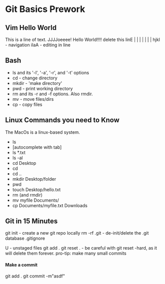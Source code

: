 # Git Basics Prework

## Vim Hello World

This is a line of text.
JJJJoeeee! Hello World!!!!
delete this linE
|
|
|
|
|
|
|
hjkl - navigation
iIaA - editing in line

## Bash

- ls and its '-l', '-a', '-r', and '-t' options
- cd - change directory
- mkdir - 'make directory'
- pwd - print working directory
- rm and its -r and -f options. Also rmdir.
- mv - move files/dirs
- cp - copy files

## Linux Commands you need to Know

The MacOs is a linux-based system.

- ls
- [autocomplete with tab]
- ls \*.txt
- ls -al
- cd Desktop
- cd
- cd ..
- mkdir Desktop/folder
- pwd
- touch Desktop/hello.txt
- rm (and rmdir)
- mv myfile Documents/
- cp Documents/myfile.txt Downloads

## Git in 15 Minutes

git init - create a new git repo locally
rm -rf .git - de-init/delete the .git database
.gitignore

U - unstaged files
git add .
git reset . - be careful with git reset -hard, as it will delete them forever.
pro-tip: make many small commits

#### Make a commit

git add .
git commit -m"asdf"
